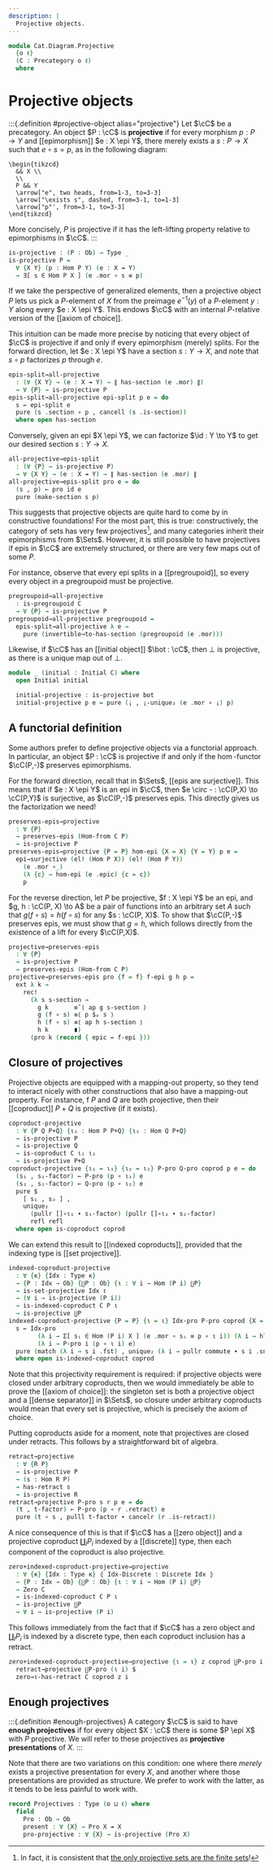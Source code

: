 ```yaml
---
description: |
  Projective objects.
---
```

<!--
```agda
open import Cat.Diagram.Coproduct.Indexed
open import Cat.Diagram.Coproduct
open import Cat.Functor.Morphism
open import Cat.Diagram.Initial
open import Cat.Diagram.Zero
open import Cat.Functor.Hom
open import Cat.Groupoid
open import Cat.Prelude

open import Data.Set.Projective
open import Data.Set.Surjection
open import Data.Dec

import Cat.Reasoning
```
-->
```agda
module Cat.Diagram.Projective
  {o ℓ}
  (C : Precategory o ℓ)
  where
```

<!--
```agda
open Cat.Reasoning C
```
-->

# Projective objects

:::{.definition #projective-object alias="projective"}
Let $\cC$ be a precategory. An object $P : \cC$ is **projective**
if for every morphism $p : P \to Y$ and [[epimorphism]] $e : X \epi Y$,
there merely exists a $s : P \to X$ such that $e \circ s = p$, as in the
following diagram:

~~~{.quiver}
\begin{tikzcd}
  && X \\
  \\
  P && Y
  \arrow["e", two heads, from=1-3, to=3-3]
  \arrow["\exists s", dashed, from=3-1, to=1-3]
  \arrow["p"', from=3-1, to=3-3]
\end{tikzcd}
~~~

More concisely, $P$ is projective if it has the left-lifting property
relative to epimorphisms in $\cC$.
:::

```agda
is-projective : (P : Ob) → Type _
is-projective P =
  ∀ {X Y} (p : Hom P Y) (e : X ↠ Y)
  → ∃[ s ∈ Hom P X ] (e .mor ∘ s ≡ p)
```

If we take the perspective of generalized elements, then a projective
object $P$ lets us pick a $P$-element of $X$ from the preimage $e^{-1}(y)$
of a $P$-element $y : Y$ along every $e : X \epi Y$. This endows $\cC$ with
an internal $P$-relative version of the [[axiom of choice]].

This intuition can be made more precise by noticing that every
object of $\cC$ is projective if and only if every epimorphism (merely)
splits. For the forward direction, let $e : X \epi Y$ have a section
$s : Y \to X$, and note that $s \circ p$ factorizes $p$ through $e$.

```agda
epis-split→all-projective
  : (∀ {X Y} → (e : X ↠ Y) → ∥ has-section (e .mor) ∥)
  → ∀ {P} → is-projective P
epis-split→all-projective epi-split p e = do
  s ← epi-split e
  pure (s .section ∘ p , cancell (s .is-section))
  where open has-section
```

Conversely, given an epi $X \epi Y$, we can factorize $\id : Y \to Y$
to get our desired section $s : Y \to X$.

```agda
all-projective→epis-split
  : (∀ {P} → is-projective P)
  → ∀ {X Y} → (e : X ↠ Y) → ∥ has-section (e .mor) ∥
all-projective→epis-split pro e = do
  (s , p) ← pro id e
  pure (make-section s p)
```

This suggests that projective objects are quite hard to come by
in constructive foundations! For the most part, this is true:
constructively, the category of sets has very few projectives[^1], and
many categories inherit their epimorphisms from $\Sets$. However,
it is still possible to have projectives if epis in $\cC$ are extremely
structured, or there are very few maps out of some $P$.

[^1]: In fact, it is consistent that [the only projective sets are the finite sets]!

[the only projective sets are the finite sets]: Data.Set.Projective.html#taboos

<!-- [TODO: Reed M, 26/07/2024]
  Link to stuff about projective modules when that gets written.
-->

For instance, observe that every epi splits in a [[pregroupoid]],
so every every object in a pregroupoid must be projective.

```agda
pregroupoid→all-projective
  : is-pregroupoid C
  → ∀ {P} → is-projective P
pregroupoid→all-projective pregroupoid =
  epis-split→all-projective λ e →
    pure (invertible→to-has-section (pregroupoid (e .mor)))
```

Likewise, if $\cC$ has an [[initial object]] $\bot : \cC$, then
$\bot$ is projective, as there is a unique map out of $\bot$.

```agda
module _ (initial : Initial C) where
  open Initial initial

  initial-projective : is-projective bot
  initial-projective p e = pure (¡ , ¡-unique₂ (e .mor ∘ ¡) p)
```

## A functorial definition

Some authors prefer to define projective objects via a functorial
approach. In particular, an object $P : \cC$ is projective if and only
if the $\hom$-functor $\cC(P,-)$ preserves epimorphisms.

For the forward direction, recall that in $\Sets$, [[epis are surjective]].
This means that if $e : X \epi Y$ is an epi in $\cC$, then
$e \circ - : \cC(P,X) \to \cC(P,Y)$ is surjective, as $\cC(P,-)$ preserves
epis. This directly gives us the factorization we need!

```agda
preserves-epis→projective
  : ∀ {P}
  → preserves-epis (Hom-from C P)
  → is-projective P
preserves-epis→projective {P = P} hom-epi {X = X} {Y = Y} p e =
  epi→surjective (el! (Hom P X)) (el! (Hom P Y))
    (e .mor ∘_)
    (λ {c} → hom-epi (e .epic) {c = c})
    p
```

For the reverse direction, let $P$ be projective, $f : X \epi Y$ be an epi,
and $g, h : \cC(P, X) \to A$ be a pair of functions into an arbitrary
set $A$ such that $g(f \circ s) = h(f \circ s)$ for any $s : \cC(P, X)$.
To show that $\cC(P,-)$ preserves epis, we must show that $g = h$, which
follows directly from the existence of a lift for every $\cC(P,X)$.

```agda
projective→preserves-epis
  : ∀ {P}
  → is-projective P
  → preserves-epis (Hom-from C P)
projective→preserves-epis pro {f = f} f-epi g h p =
  ext λ k →
    rec!
      (λ s s-section →
        g k       ≡˘⟨ ap g s-section ⟩
        g (f ∘ s) ≡⟨ p $ₚ s ⟩
        h (f ∘ s) ≡⟨ ap h s-section ⟩
        h k       ∎)
      (pro k (record { epic = f-epi }))
```

## Closure of projectives

Projective objects are equipped with a mapping-out property, so they
tend to interact nicely with other constructions that also have a
mapping-out property. For instance, f $P$ and $Q$ are both projective,
then their [[coproduct]] $P + Q$ is projective (if it exists).

```agda
coproduct-projective
  : ∀ {P Q P+Q} {ι₁ : Hom P P+Q} {ι₂ : Hom Q P+Q}
  → is-projective P
  → is-projective Q
  → is-coproduct C ι₁ ι₂
  → is-projective P+Q
coproduct-projective {ι₁ = ι₁} {ι₂ = ι₂} P-pro Q-pro coprod p e = do
  (s₁ , s₁-factor) ← P-pro (p ∘ ι₁) e
  (s₂ , s₂-factor) ← Q-pro (p ∘ ι₂) e
  pure $
    [ s₁ , s₂ ] ,
    unique₂
      (pullr []∘ι₁ ∙ s₁-factor) (pullr []∘ι₂ ∙ s₂-factor)
      refl refl
  where open is-coproduct coprod
```

We can extend this result to [[indexed coproducts]], provided that
the indexing type is [[set projective]].

```agda
indexed-coproduct-projective
  : ∀ {κ} {Idx : Type κ}
  → {P : Idx → Ob} {∐P : Ob} {ι : ∀ i → Hom (P i) ∐P}
  → is-set-projective Idx ℓ
  → (∀ i → is-projective (P i))
  → is-indexed-coproduct C P ι
  → is-projective ∐P
indexed-coproduct-projective {P = P} {ι = ι} Idx-pro P-pro coprod {X = X} {Y = Y} p e = do
  s ← Idx-pro
        (λ i → Σ[ sᵢ ∈ Hom (P i) X ] (e .mor ∘ sᵢ ≡ p ∘ ι i)) (λ i → hlevel 2)
        (λ i → P-pro i (p ∘ ι i) e)
  pure (match (λ i → s i .fst) , unique₂ (λ i → pullr commute ∙ s i .snd))
  where open is-indexed-coproduct coprod
```

Note that this projectivity requirement is required: if projective objects
were closed under arbitrary coproducts, then we would immediately be able
to prove the [[axiom of choice]]: the singleton set is both a projective
object and a [[dense separator]] in $\Sets$, so closure under arbitrary
coproducts would mean that every set is projective, which is precisely
the axiom of choice.

Putting coproducts aside for a moment, note that projectives are closed
under retracts. This follows by a straightforward bit of algebra.

```agda
retract→projective
  : ∀ {R P}
  → is-projective P
  → (s : Hom R P)
  → has-retract s
  → is-projective R
retract→projective P-pro s r p e = do
  (t , t-factor) ← P-pro (p ∘ r .retract) e
  pure (t ∘ s , pulll t-factor ∙ cancelr (r .is-retract))
```

A nice consequence of this is that if $\cC$ has a [[zero object]] and
a projective coproduct $\coprod_{I} P_i$ indexed by a [[discrete]] type,
then each component of the coproduct is also projective.

```agda
zero+indexed-coproduct-projective→projective
  : ∀ {κ} {Idx : Type κ} ⦃ Idx-Discrete : Discrete Idx ⦄
  → {P : Idx → Ob} {∐P : Ob} {ι : ∀ i → Hom (P i) ∐P}
  → Zero C
  → is-indexed-coproduct C P ι
  → is-projective ∐P
  → ∀ i → is-projective (P i)
```

This follows immediately from the fact that if $\cC$ has a zero object
and $\coprod_{I} P_i$ is indexed by a discrete type, then each coproduct
inclusion has a retract.

```agda
zero+indexed-coproduct-projective→projective {ι = ι} z coprod ∐P-pro i =
  retract→projective ∐P-pro (ι i) $
  zero→ι-has-retract C coprod z i
```

## Enough projectives

:::{.definition #enough-projectives}
A category $\cC$ is said to have **enough projectives** if for
every object $X : \cC$ there is some $P \epi X$ with $P$ projective.
We will refer to these projectives as **projective presentations**
of $X$.
:::


Note that there are two variations on this condition: one where
there *merely* exists a projective presentation for every $X$, and
another where those presentations are provided as structure. We prefer
to work with the latter, as it tends to be less painful to work with.

```agda
record Projectives : Type (o ⊔ ℓ) where
  field
    Pro : Ob → Ob
    present : ∀ {X} → Pro X ↠ X
    pro-projective : ∀ {X} → is-projective (Pro X)
```
